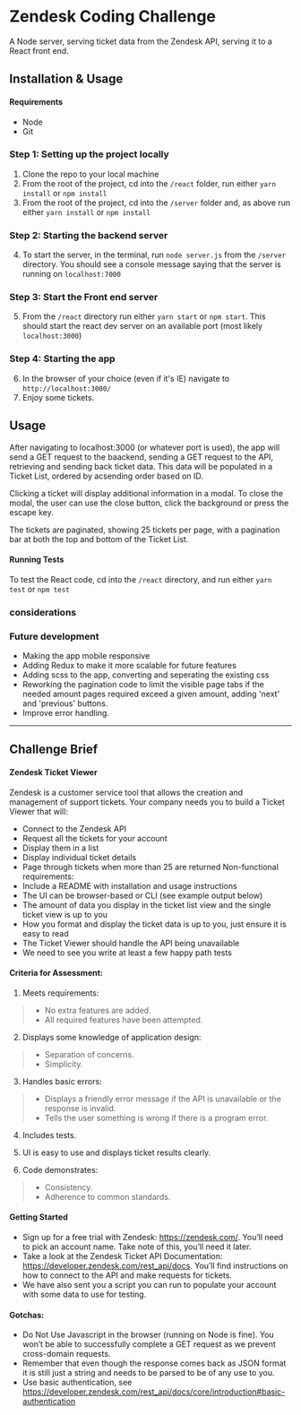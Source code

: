 # Zendesk Coding Challenge
A Node server, serving ticket data from the Zendesk API, serving it to a React front end.

## Installation & Usage

#### Requirements
- Node
- Git

### Step 1: Setting up the project locally

1. Clone the repo to your local machine
2. From the root of the project, cd into the `/react` folder, run either `yarn install` or `npm install`
3. From the root of the project, cd into the `/server` folder and, as above run either `yarn install` or `npm install`

### Step 2: Starting the backend server
4. To start the server, in the terminal, run `node server.js` from the `/server` directory. You should see a console message saying that the server is running on `localhost:7000`

### Step 3: Start the Front end server
5. From the `/react` directory run either `yarn start` or `npm start`. This should start the react dev server on an available port (most likely `localhost:3000`)

### Step 4: Starting the app
6. In the browser of your choice (even if it's IE) navigate to `http://localhost:3000/`
7. Enjoy some tickets.

## Usage
After navigating to localhost:3000 (or whatever port is used), the app will send a GET request to the baackend, sending a GET request to the API, retrieving and sending back ticket data. This data will be populated in a Ticket List, ordered by acsending order based on ID. 

Clicking a ticket will display additional information in a modal. To close the modal, the user can use the close button, click the background or press the escape key.

The tickets are paginated, showing 25 tickets per page, with a pagination bar at both the top and bottom of the Ticket List.

#### Running Tests

To test the React code, cd into the `/react` directory, and run either `yarn test` or `npm test`

### considerations

### Future development
- Making the app mobile responsive
- Adding Redux to make it more scalable for future features
- Adding scss to the app, converting and seperating the existing css
- Reworking the pagination code to limit the visible page tabs if the needed amount pages required exceed a given amount, adding 'next' and 'previous' buttons. 
- Improve error handling.

---

## Challenge Brief

#### Zendesk Ticket Viewer

Zendesk is a customer service tool that allows the creation and management of support tickets.
Your company needs you to build a Ticket Viewer that will:
- Connect to the Zendesk API
- Request all the tickets for your account
- Display them in a list
- Display individual ticket details
- Page through tickets when more than 25 are returned
Non-functional requirements:
- Include a README with installation and usage instructions
- The UI can be browser-based or CLI (see example output below)
- The amount of data you display in the ticket list view and the single ticket view is up to
you
- How you format and display the ticket data is up to you, just ensure it is easy to read
- The Ticket Viewer should handle the API being unavailable
- We need to see you write at least a few happy path tests


#### Criteria for Assessment:
1. Meets requirements:
>  - No extra features are added.
>  - All required features have been attempted.
2. Displays some knowledge of application design:
>  - Separation of concerns.
>  - Simplicity.
3. Handles basic errors:
>  - Displays a friendly error message if the API is unavailable or the response is invalid.
>  - Tells the user something is wrong if there is a program error.
4. Includes tests.

5. UI is easy to use and displays ticket results clearly.

6. Code demonstrates:
>  - Consistency.
>  - Adherence to common standards.

#### Getting Started

- Sign up for a free trial with Zendesk: https://zendesk.com/. You’ll need to pick an account
name. Take note of this, you’ll need it later.
- Take a look at the Zendesk Ticket API Documentation:
https://developer.zendesk.com/rest_api/docs. You’ll find instructions on how to connect
to the API and make requests for tickets.
- We have also sent you a script you can run to populate your account with some data to
use for testing.

#### Gotchas:
- Do Not Use ​Javascript in the browser (running on Node is fine). You won’t be able to
successfully complete a GET request as we prevent cross-domain requests.
- Remember that even though the response comes back as JSON format it is still just a
string and needs to be parsed to be of any use to you.
- Use basic authentication, see
https://developer.zendesk.com/rest_api/docs/core/introduction#basic-authentication

